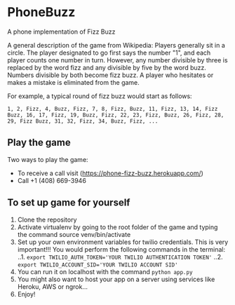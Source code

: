 # PhoneBuzz
A phone implementation of Fizz Buzz

A general description of the game from Wikipedia: 
Players generally sit in a circle. The player designated to go first says the number "1", and each player counts one number in turn. However, any number divisible by three is replaced by the word fizz and any divisible by five by the word buzz. Numbers divisible by both become fizz buzz. A player who hesitates or makes a mistake is eliminated from the game.

For example, a typical round of fizz buzz would start as follows:

    1, 2, Fizz, 4, Buzz, Fizz, 7, 8, Fizz, Buzz, 11, Fizz, 13, 14, Fizz Buzz, 16, 17, Fizz, 19, Buzz, Fizz, 22, 23, Fizz, Buzz, 26, Fizz, 28, 29, Fizz Buzz, 31, 32, Fizz, 34, Buzz, Fizz, ...


## Play the game
Two ways to play the game:
* To receive a call visit (https://phone-fizz-buzz.herokuapp.com/) 
* Call +1 (408) 669-3946
 
## To set up game for yourself
1. Clone the repository
2. Activate virtualenv by going to the root folder of the game and typing the command source venv/bin/activate
3. Set up your own environment variables for twilio credentials. This is very important!!! You would perform the following commands in the terminal:
..1. `export TWILIO_AUTH_TOKEN='YOUR TWILIO AUTHENTICATION TOKEN'`
..2. `export TWILIO_ACCOUNT_SID='YOUR TWILIO ACCOUNT SID'`
4. You can run it on localhost with the command `python app.py`
5. You might also want to host your app on a server using services like Heroku, AWS or ngrok...
6. Enjoy!
